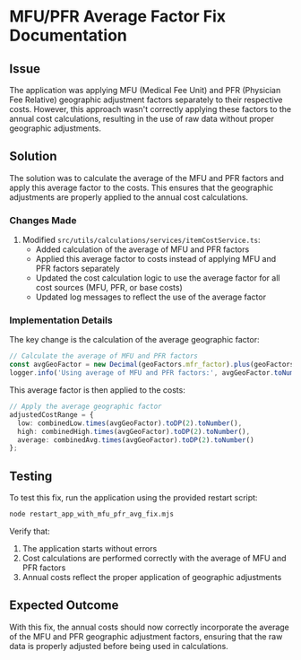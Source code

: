 # MFU/PFR Average Factor Fix Documentation

## Issue

The application was applying MFU (Medical Fee Unit) and PFR (Physician Fee Relative) geographic adjustment factors separately to their respective costs. However, this approach wasn't correctly applying these factors to the annual cost calculations, resulting in the use of raw data without proper geographic adjustments.

## Solution

The solution was to calculate the average of the MFU and PFR factors and apply this average factor to the costs. This ensures that the geographic adjustments are properly applied to the annual cost calculations.

### Changes Made

1. Modified `src/utils/calculations/services/itemCostService.ts`:
   - Added calculation of the average of MFU and PFR factors
   - Applied this average factor to costs instead of applying MFU and PFR factors separately
   - Updated the cost calculation logic to use the average factor for all cost sources (MFU, PFR, or base costs)
   - Updated log messages to reflect the use of the average factor

### Implementation Details

The key change is the calculation of the average geographic factor:

```typescript
// Calculate the average of MFU and PFR factors
const avgGeoFactor = new Decimal(geoFactors.mfr_factor).plus(geoFactors.pfr_factor).dividedBy(2);
logger.info('Using average of MFU and PFR factors:', avgGeoFactor.toNumber());
```

This average factor is then applied to the costs:

```typescript
// Apply the average geographic factor
adjustedCostRange = {
  low: combinedLow.times(avgGeoFactor).toDP(2).toNumber(),
  high: combinedHigh.times(avgGeoFactor).toDP(2).toNumber(),
  average: combinedAvg.times(avgGeoFactor).toDP(2).toNumber()
};
```

## Testing

To test this fix, run the application using the provided restart script:

```bash
node restart_app_with_mfu_pfr_avg_fix.mjs
```

Verify that:
1. The application starts without errors
2. Cost calculations are performed correctly with the average of MFU and PFR factors
3. Annual costs reflect the proper application of geographic adjustments

## Expected Outcome

With this fix, the annual costs should now correctly incorporate the average of the MFU and PFR geographic adjustment factors, ensuring that the raw data is properly adjusted before being used in calculations.
